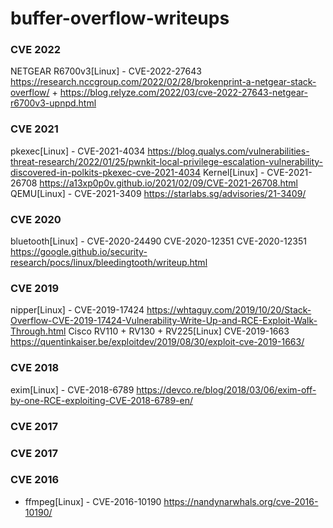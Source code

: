 # buffer-overflow-writeups

###  CVE 2022
NETGEAR R6700v3[Linux] - CVE-2022-27643 https://research.nccgroup.com/2022/02/28/brokenprint-a-netgear-stack-overflow/ + https://blog.relyze.com/2022/03/cve-2022-27643-netgear-r6700v3-upnpd.html

###  CVE 2021
pkexec[Linux] - CVE-2021-4034 https://blog.qualys.com/vulnerabilities-threat-research/2022/01/25/pwnkit-local-privilege-escalation-vulnerability-discovered-in-polkits-pkexec-cve-2021-4034
Kernel[Linux] - CVE-2021-26708 https://a13xp0p0v.github.io/2021/02/09/CVE-2021-26708.html
QEMU[Linux] - CVE-2021-3409 https://starlabs.sg/advisories/21-3409/

###  CVE 2020
bluetooth[Linux] - CVE-2020-24490 CVE-2020-12351 CVE-2020-12351 https://google.github.io/security-research/pocs/linux/bleedingtooth/writeup.html

###  CVE 2019
nipper[Linux] - CVE-2019-17424  https://whtaguy.com/2019/10/20/Stack-Overflow-CVE-2019-17424-Vulnerability-Write-Up-and-RCE-Exploit-Walk-Through.html
Cisco RV110 + RV130 + RV225[Linux] CVE-2019-1663 https://quentinkaiser.be/exploitdev/2019/08/30/exploit-cve-2019-1663/

###  CVE 2018
exim[Linux] - CVE-2018-6789 https://devco.re/blog/2018/03/06/exim-off-by-one-RCE-exploiting-CVE-2018-6789-en/

###  CVE 2017

###  CVE 2017

###  CVE 2016
- ffmpeg[Linux] - CVE-2016-10190 https://nandynarwhals.org/cve-2016-10190/


